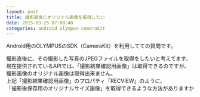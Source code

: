 ```yaml
---
layout: post
title: 撮影直後にオリジナル画像を取得したい
date: 2015-03-25 07:08:48
categories: android olympus-camerakit
---
```

<p>Android用のOLYMPUSのSDK（CameraKit）を利用してての質問です。</p>

<p>撮影直後に、その撮影した写真のJPEGファイルを取得をしたいと考えてます。<br>
現在提供されているAPIでは、「撮影結果確認用画像」は取得できるのですが、<br>
撮影画像のオリジナル画像は取得出来ません。<br>
上記「撮影結果確認用画像」のプロパティ「RECVIEW」のように、<br>
「撮影後保存用のオリジナルサイズ画像」を取得できるような方法がありますか</p>
